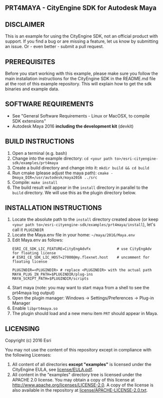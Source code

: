 PRT4MAYA - CityEngine SDK for Autodesk Maya
-------------------------------------------


DISCLAIMER
----------

This is an example for using the CityEngine SDK, not an official product with support.
If you find a bug or are missing a feature, let us know by submitting an issue. Or - even better - submit a pull request.


PREREQUISITES
-------------

Before you start working with this example, please make sure you follow
the main installation instructions for the CityEngine SDK in the
README.md file at the root of this example repository. This will 
explain how to get the sdk binaries and example data.


SOFTWARE REQUIREMENTS
---------------------

- See "General Software Requirements - Linux or MacOSX, to compile SDK extensions"
- Autodesk Maya 2016 **including the development kit** (devkit)


BUILD INSTRUCTIONS
------------------

1. Open a terminal (e.g. bash)
1. Change into the example directory: `cd <your path to>/esri-cityengine-sdk/examples/prt4maya`
1. Create a build directory and change into it: `mkdir build && cd build`
1. Run cmake (please adjust the maya path): `cmake -Dmaya_DIR=/usr/autodesk/maya2016 ../src`
1. Compile: `make install`
1. The build result will appear in the `install` directory in parallel to the `build` directory. We will use this as the plugin directory below.


INSTALLATION INSTRUCTIONS
-------------------------

1. Locate the absolute path to the `install` directory created above (or keep `<your path to>/esri-cityengine-sdk/examples/prt4maya/install`), let's call it `PLUGINDIR`
1. Locate the Maya.env file in your home: `~/maya/2016/Maya.env`
1. Edit Maya.env as follows:
   ```
   ESRI_CE_SDK_LIC_FEATURE=CityEngAdvFx            # use CityEngAdv for floating license
   # ESRI_CE_SDK_LIC_HOST=27000@my.flexnet.host    # uncomment for floating license
   
   PLUGINDIR=<PLUGINDIR> # replace <PLUGINDIR> with the actual path
   MAYA_PLUG_IN_PATH=$PLUGINDIR/plug-ins
   MAYA_SCRIPT_PATH=$PLUGINDIR/scripts
   ```
1. Start maya (note: you may want to start maya from a shell to see the prt4maya log output)
1. Open the plugin manager: Windows -> Settings/Preferences -> Plug-in Manager
1. Enable `libprt4maya.so`
1. The plugin should load and a new menu item `PRT` should appear in Maya.


LICENSING
---------

Copyright (c) 2016 Esri

You may not use the content of this repository except in compliance with the following Licenses:
  1. All content of all directories **except "examples"** is licensed under the CityEngine EULA, see [license/EULA.pdf](license/EULA.pdf).
  2. All content in the "examples" directory tree is licensed under the APACHE 2.0 license. You may obtain a copy of this license at http://www.apache.org/licenses/LICENSE-2.0. A copy of the license is also available in the repository at [license/APACHE-LICENSE-2.0.txt](license/APACHE-LICENSE-2.0.txt).
